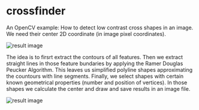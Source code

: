 # crossfinder
An OpenCV example: How to detect low contrast  cross shapes in an image. We need their center 2D coordinate (in image pixel coordinates).

![result image](https://github.com/swiesenhuetter/crossfinder/blob/master/low-contrast-x.png?raw=true)

The idea is to firsrt extract the contours of all features. Then we extract straight lines in those feature bundaries by applying the Ramer Douglas Peucker Algorithm. This leaves us simplified polyline shapes approximating the countours with line segments.
Finally, we select shapes with certain known geometrical properties (number and position of vertices). In those shapes we calculate the center and draw and save results in an image file.

![result image](https://github.com/swiesenhuetter/crossfinder/blob/master/detected.jpg?raw=true)